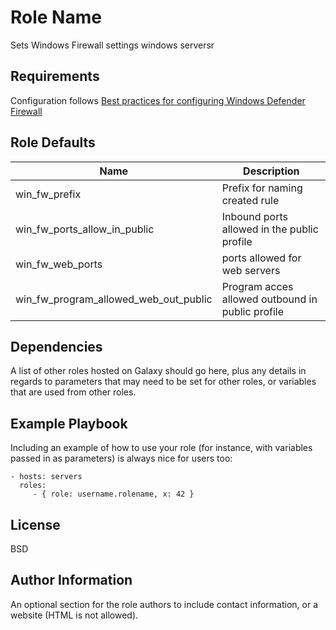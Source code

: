 Role Name
=========

Sets Windows Firewall settings windows serversr

Requirements
------------

Configuration follows [Best practices for configuring Windows Defender Firewall](https://docs.microsoft.com/en-us/windows/security/threat-protection/windows-firewall/best-practices-configuring)

Role Defaults
--------------

| Name | Description |
| ---- | ----------- |
| win_fw_prefix | Prefix for naming created rule |
| win_fw_ports_allow_in_public | Inbound ports allowed in the public profile |
| win_fw_web_ports | ports allowed for web servers |
| win_fw_program_allowed_web_out_public | Program acces allowed outbound in public profile |

Dependencies
------------

A list of other roles hosted on Galaxy should go here, plus any details in regards to parameters that may need to be set for other roles, or variables that are used from other roles.

Example Playbook
----------------

Including an example of how to use your role (for instance, with variables passed in as parameters) is always nice for users too:

    - hosts: servers
      roles:
         - { role: username.rolename, x: 42 }

License
-------

BSD

Author Information
------------------

An optional section for the role authors to include contact information, or a website (HTML is not allowed).
